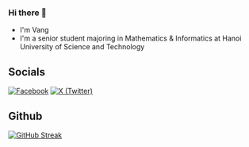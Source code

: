 ### Hi there 👋

* I'm Vang
* I'm a senior student majoring in Mathematics & Informatics at Hanoi University of Science and Technology

## Socials

[![Facebook](https://img.shields.io/badge/Facebook-3B5998?style=for-the-badge&logo=facebook&logoColor=white)](https://www.facebook.com/nguyenvang.6902/) [![X (Twitter)](https://img.shields.io/badge/X-000000?style=for-the-badge&logo=x&logoColor=white)](https://x.com/vangg_nguyen?t=6KJ_lg6Z9qlg5H6ahCF6tg&s=09)

## Github 

[![GitHub Streak](https://streak-stats.demolab.com?user=nguyenvang12003454&theme=default&hide_border=true)](https://git.io/streak-stats)

<!--
**nguyenvang12003454/nguyenvang12003454** is a ✨ _special_ ✨ repository because its `README.md` (this file) appears on your GitHub profile.

Here are some ideas to get you started:

- 🔭 I’m currently working on ...
- 🌱 I’m currently learning ...
- 👯 I’m looking to collaborate on ...
- 🤔 I’m looking for help with ...
- 💬 Ask me about ...
- 📫 How to reach me: ...
- 😄 Pronouns: ...
- ⚡ Fun fact: ...
-->
